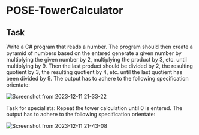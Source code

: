 # POSE-TowerCalculator

## Task 

Write a C# program that reads a number. The program should then create a
pyramid of numbers based on the entered generate a given number by
multiplying the given number by 2, multiplying the product by 3, etc. until
multiplying by 9.
Then the last product should be divided by 2, the resulting quotient by 3,
the resulting quotient by 4, etc. until the last quotient has been divided by 9.
The output has to adhere to the following specification orientate:

![Screenshot from 2023-12-11 21-33-22](https://github.com/DBsMOJO/POSE-TowerCalculator/assets/146219878/1187dcd7-b0f5-4ac4-aa89-46cc7c2e2a5e)

Task for specialists: Repeat the tower calculation until 0 is entered.
The output has to adhere to the following specification
orientate:

![Screenshot from 2023-12-11 21-43-08](https://github.com/DBsMOJO/POSE-TowerCalculator/assets/146219878/b6790073-a360-4dba-9cde-01e6b213bc20)
